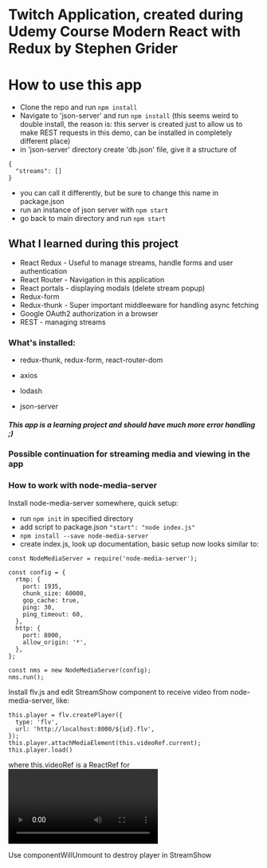 # Twitch Application, created during Udemy Course Modern React with Redux by Stephen Grider

# How to use this app
- Clone the repo and run `npm install`
- Navigate to 'json-server' and run `npm install` (this seems weird to double install, the reason is: this server is created just to allow us to make REST requests in this demo, can be installed in completely different place)
- in 'json-server' directory create 'db.json' file, give it a structure of

```
{
  "streams": []
}
```

- you can call it differently, but be sure to change this name in package.json
- run an instance of json server with `npm start`
- go back to main directory and run `npm start`

## What I learned during this project
- React Redux - Useful to manage streams, handle forms and user authentication
- React Router - Navigation in this application
- React portals - displaying modals (delete stream popup)
- Redux-form
- Redux-thunk - Super important middleeware for handling async fetching
- Google OAuth2 authorization in a browser
- REST - managing streams

### What's installed:
- redux-thunk, redux-form, react-router-dom
- axios
- lodash

- json-server

##### This app is a learning project and should have much more error handling ;)

### Possible continuation for streaming media and viewing in the app
### How to work with node-media-server
Install node-media-server somewhere, quick setup:
- run `npm init` in specified directory
- add script to package.json `"start": "node index.js"`
- `npm install --save node-media-server`
- create index.js, look up documentation, basic setup now looks similar to:

```
const NodeMediaServer = require('node-media-server');

const config = {
  rtmp: {
    port: 1935,
    chunk_size: 60000,
    gop_cache: true,
    ping: 30,
    ping_timeout: 60,
  },
  http: {
    port: 8000,
    allow_origin: '*',
  },
};

const nms = new NodeMediaServer(config);
nms.run();
```

Install flv.js and edit StreamShow component to receive video from node-media-server, like:

```
this.player = flv.createPlayer({
  type: 'flv',
  url: 'http://localhost:8000/${id}.flv',
});
this.player.attachMediaElement(this.videoRef.current);
this.player.load()
```

where this.videoRef is a ReactRef for <video> in StreamShow component

Use componentWillUnmount to destroy player in StreamShow